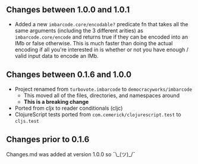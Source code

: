 ## Changes between 1.0.0 and 1.0.1

* Added a new `imbarcode.core/encodable?` predicate fn that takes all the same
  arguments (including the 3 different arities) as `imbarcode.core/encode` and
  returns true if they can be encoded into an IMb or false otherwise. This is
  much faster than doing the actual encoding if all you're interested in is
  whether or not you have enough / valid input data to encode an IMb.

## Changes between 0.1.6 and 1.0.0

* Project renamed from `turbovote.imbarcode` to `democracyworks/imbarcode`
    * This moved all of the files, directories, and namespaces around
    * **This is a breaking change**
* Ported from cljx to reader conditionals (cljc)
* ClojureScript tests ported from `com.cemerick/clojurescript.test` to `cljs.test`

## Changes prior to 0.1.6

Changes.md was added at version 1.0.0 so ¯\\\_(ツ)_/¯